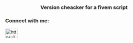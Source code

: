 <h3 align="center">Version cheacker for a fivem script</h3>

<h3 align="left">Connect with me:</h3>
<p align="left">
<a href="https://discord.gg/https://discord.gg/mN7k5ektuS" target="blank"><img align="center" src="https://raw.githubusercontent.com/rahuldkjain/github-profile-readme-generator/master/src/images/icons/Social/discord.svg" alt="https://discord.gg/mN7k5ektuS" height="30" width="40" /></a>
</p>

